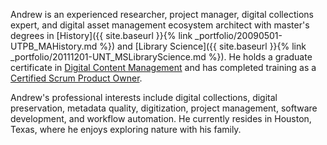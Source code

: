 Andrew is an experienced researcher, project manager, digital collections expert, and digital asset management ecosystem architect with master's degrees in [History]({{ site.baseurl }}{% link _portfolio/20090501-UTPB_MAHistory.md %}) and [Library Science]({{ site.baseurl }}{% link _portfolio/20111201-UNT_MSLibraryScience.md %}). He holds a graduate certificate in [Digital Content Management](http://lis.unt.edu/digital-content-management) and has completed training as a [Certified Scrum Product Owner](http://bcert.me/sdpabmjev).

Andrew's professional interests include digital collections, digital preservation, metadata quality, digitization, project management, software development, and workflow automation. He currently resides in Houston, Texas, where he enjoys exploring nature with his family.
